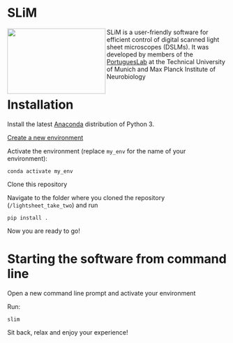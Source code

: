 # SLiM

<a href="url"><img 
src="https://github.com/portugueslab/lightsheet_take_two/blob/master/lightsheet/icons/main_icon.png" 
align="left" 
height="150" 
width="225"></a>


SLiM is a user-friendly software for efficient control of digital scanned light sheet microscopes (DSLMs).
It was developed by members of the [PortuguesLab](http://www.portugueslab.com/)
 at the Technical University of Munich and Max Planck Institute of Neurobiology
 
 
 
 
# Installation

Install the latest [Anaconda](https://www.anaconda.com/) distribution of Python 3.

[Create a new environment](https://docs.conda.io/projects/conda/en/latest/user-guide/tasks/manage-environments.html#creating-an-environment-with-commands)

Activate the environment (replace `my_env` for the name of your environment):

    conda activate my_env

Clone this repository

Navigate to the folder where you cloned the repository (`/lightsheet_take_two`) and run

    pip install .

Now you are ready to go!

# Starting the software from command line

Open a new command line prompt and activate your environment

Run:

    slim

Sit back, relax and enjoy your experience!